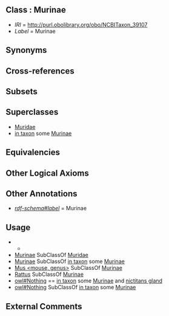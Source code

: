 
## Class : Murinae

 * *IRI* = http://purl.obolibrary.org/obo/NCBITaxon_39107
 * *Label* = Murinae

## Synonyms


## Cross-references


## Subsets


## Superclasses

 * [Muridae](../../NCBITaxon/66/NCBITaxon_10066.md)
 * [in taxon](../../RO/62/RO_0002162.md) some [Murinae](../../NCBITaxon/07/NCBITaxon_39107.md)

## Equivalencies


## Other Logical Axioms


## Other Annotations

 * *[rdf-schema#label](../../el/rdf-schema#label.md)* = Murinae

## Usage

 * -
 * [Murinae](../../NCBITaxon/07/NCBITaxon_39107.md) SubClassOf [Muridae](../../NCBITaxon/66/NCBITaxon_10066.md)
 * [Murinae](../../NCBITaxon/07/NCBITaxon_39107.md) SubClassOf [in taxon](../../RO/62/RO_0002162.md) some [Murinae](../../NCBITaxon/07/NCBITaxon_39107.md)
 * [Mus <mouse, genus>](../../NCBITaxon/88/NCBITaxon_10088.md) SubClassOf [Murinae](../../NCBITaxon/07/NCBITaxon_39107.md)
 * [Rattus](../../NCBITaxon/14/NCBITaxon_10114.md) SubClassOf [Murinae](../../NCBITaxon/07/NCBITaxon_39107.md)
 * [owl#Nothing](../../ng/owl#Nothing.md) == [in taxon](../../RO/62/RO_0002162.md) some [Murinae](../../NCBITaxon/07/NCBITaxon_39107.md) and [nictitans gland](../../UBERON/30/UBERON_0013230.md)
 * [owl#Nothing](../../ng/owl#Nothing.md) SubClassOf [in taxon](../../RO/62/RO_0002162.md) some [Murinae](../../NCBITaxon/07/NCBITaxon_39107.md)

## External Comments

